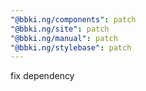 ```yaml
---
"@bbki.ng/components": patch
"@bbki.ng/site": patch
"@bbki.ng/manual": patch
"@bbki.ng/stylebase": patch
---
```


fix dependency
